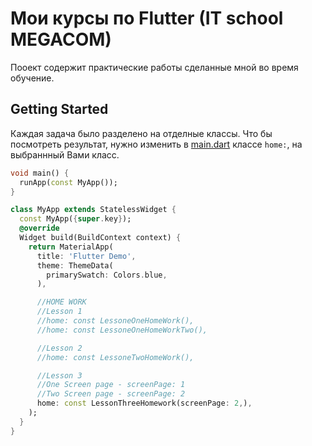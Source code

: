 # Мои курсы по Flutter (IT school MEGACOM)

Пооект содержит практические работы сделанные мной во время обучение.

## Getting Started

Каждая задача было разделено на отделные классы. Что бы посмотреть результат, нужно изменить в [main.dart](https://github.com/dani00995/flutter_it_megacom/blob/master/lib/main.dart) классе `home:`, на выбраннный Вами класс.

``` dart
void main() {
  runApp(const MyApp());
}

class MyApp extends StatelessWidget {
  const MyApp({super.key});
  @override
  Widget build(BuildContext context) {
    return MaterialApp(
      title: 'Flutter Demo',
      theme: ThemeData(
        primarySwatch: Colors.blue,
      ),

      //HOME WORK
      //Lesson 1
      //home: const LessoneOneHomeWork(),
      //home: const LessoneOneHomeWorkTwo(),

      //Lesson 2
      //home: const LessoneTwoHomeWork(),

      //Lesson 3
      //One Screen page - screenPage: 1
      //Two Screen page - screenPage: 2
      home: const LessonThreeHomework(screenPage: 2,),
    );
  }
}
```


